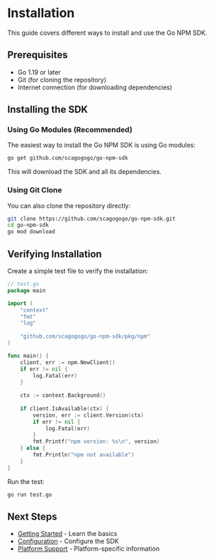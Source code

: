 # Installation

This guide covers different ways to install and use the Go NPM SDK.

## Prerequisites

- Go 1.19 or later
- Git (for cloning the repository)
- Internet connection (for downloading dependencies)

## Installing the SDK

### Using Go Modules (Recommended)

The easiest way to install the Go NPM SDK is using Go modules:

```bash
go get github.com/scagogogo/go-npm-sdk
```

This will download the SDK and all its dependencies.

### Using Git Clone

You can also clone the repository directly:

```bash
git clone https://github.com/scagogogo/go-npm-sdk.git
cd go-npm-sdk
go mod download
```

## Verifying Installation

Create a simple test file to verify the installation:

```go
// test.go
package main

import (
    "context"
    "fmt"
    "log"
    
    "github.com/scagogogo/go-npm-sdk/pkg/npm"
)

func main() {
    client, err := npm.NewClient()
    if err != nil {
        log.Fatal(err)
    }
    
    ctx := context.Background()
    
    if client.IsAvailable(ctx) {
        version, err := client.Version(ctx)
        if err != nil {
            log.Fatal(err)
        }
        fmt.Printf("npm version: %s\n", version)
    } else {
        fmt.Println("npm not available")
    }
}
```

Run the test:

```bash
go run test.go
```

## Next Steps

- [Getting Started](./getting-started.md) - Learn the basics
- [Configuration](./configuration.md) - Configure the SDK
- [Platform Support](./platform-support.md) - Platform-specific information
